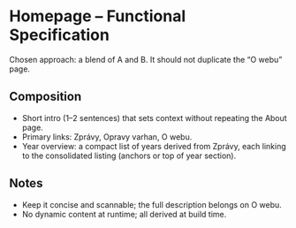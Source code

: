 # Homepage – Functional Specification

Chosen approach: a blend of A and B. It should not duplicate the “O webu” page.

## Composition

- Short intro (1–2 sentences) that sets context without repeating the About page.
- Primary links: Zprávy, Opravy varhan, O webu.
- Year overview: a compact list of years derived from Zprávy, each linking to the consolidated listing (anchors or top of year section).

## Notes

- Keep it concise and scannable; the full description belongs on O webu.
- No dynamic content at runtime; all derived at build time.
